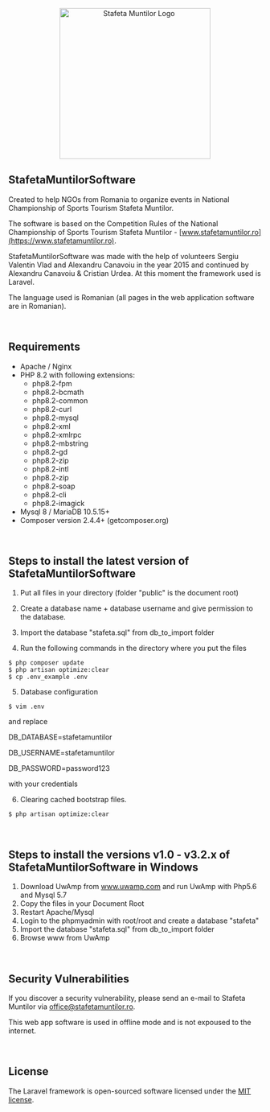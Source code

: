 <p align="center"><a href="https://www.stafetamuntilor.ro" target="_blank"><img src="https://www.stafetamuntilor.ro/images/logo.png" width="300" alt="Stafeta Muntilor Logo"></a></p>

## StafetaMuntilorSoftware
Created to help NGOs from Romania to organize events in National Championship of Sports Tourism Stafeta Muntilor.

The software is based on the Competition Rules of the National Championship of Sports Tourism Stafeta Muntilor - [www.stafetamuntilor.ro](https://www.stafetamuntilor.ro).

StafetaMuntilorSoftware was made with the help of volunteers Sergiu Valentin Vlad and Alexandru Canavoiu in the year 2015 and continued by Alexandru Canavoiu & Cristian Urdea. At this moment the framework used is Laravel.

The language used is Romanian (all pages in the web application software are in Romanian).

<br />

## Requirements
- Apache / Nginx
- PHP 8.2 with following extensions:
  - php8.2-fpm
  - php8.2-bcmath
  - php8.2-common
  - php8.2-curl
  - php8.2-mysql
  - php8.2-xml
  - php8.2-xmlrpc
  - php8.2-mbstring
  - php8.2-gd
  - php8.2-zip
  - php8.2-intl
  - php8.2-zip
  - php8.2-soap
  - php8.2-cli
  - php8.2-imagick
- Mysql 8 / MariaDB 10.5.15+
- Composer version 2.4.4+ (getcomposer.org)

<br />

## Steps to install the latest version of StafetaMuntilorSoftware
1. Put all files in your directory (folder "public" is the document root)

2. Create a database name + database username and give permission to the database.

3. Import the database "stafeta.sql" from db_to_import folder

4. Run the following commands in the directory where you put the files
```
$ php composer update
$ php artisan optimize:clear
$ cp .env_example .env
```

5. Database configuration

```
$ vim .env
```
and replace

DB_DATABASE=stafetamuntilor

DB_USERNAME=stafetamuntilor

DB_PASSWORD=password123

with your credentials


6. Clearing cached bootstrap files.
```
$ php artisan optimize:clear
```
<br />

## Steps to install the versions v1.0 - v3.2.x of StafetaMuntilorSoftware in Windows

1. Download UwAmp from www.uwamp.com and run UwAmp with Php5.6 and Mysql 5.7
2. Copy the files in your Document Root
3. Restart Apache/Mysql
4. Login to the phpmyadmin with root/root and create a database "stafeta"
5. Import the database "stafeta.sql" from db_to_import folder 
5. Browse www from UwAmp


<br />

## Security Vulnerabilities

If you discover a security vulnerability, please send an e-mail to Stafeta Muntilor via [office@stafetamuntilor.ro](mailto:office@stafetamuntilor.ro).

This web app software is used in offline mode and is not expoused to the internet.

<br />

## License

The Laravel framework is open-sourced software licensed under the [MIT license](https://opensource.org/licenses/MIT).
